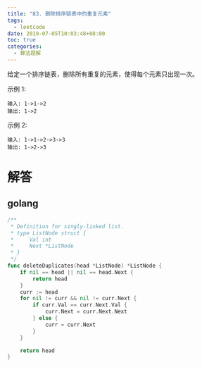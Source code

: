 ```yaml
---
title: "83. 删除排序链表中的重复元素"
tags:
  - leetcode
date: 2019-07-05T10:03:48+08:00
toc: true
categories:
  - 算法题解
---
```


给定一个排序链表，删除所有重复的元素，使得每个元素只出现一次。
<!--more-->

示例 1:
```
输入: 1->1->2
输出: 1->2
```
示例 2:
```
输入: 1->1->2->3->3
输出: 1->2->3
```

# 解答

## golang

```go
/**
 * Definition for singly-linked list.
 * type ListNode struct {
 *     Val int
 *     Next *ListNode
 * }
 */
func deleteDuplicates(head *ListNode) *ListNode {
    if nil == head || nil == head.Next {
		return head
	}
	curr := head
	for nil != curr && nil != curr.Next {
		if curr.Val == curr.Next.Val {
			curr.Next = curr.Next.Next
		} else {
			curr = curr.Next
		}
	}

	return head
}
```